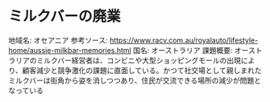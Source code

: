 # ミルクバーの廃業

地域名: オセアニア
参考ソース: https://www.racv.com.au/royalauto/lifestyle-home/aussie-milkbar-memories.html
国名: オーストラリア
課題概要: オーストラリアのミルクバー経営者は、コンビニや大型ショッピングモールの出現により、顧客減少と競争激化の課題に直面している。かつて社交場として親しまれたミルクバーは街角から姿を消しつつあり、住民が交流できる場所の減少が問題となっている​